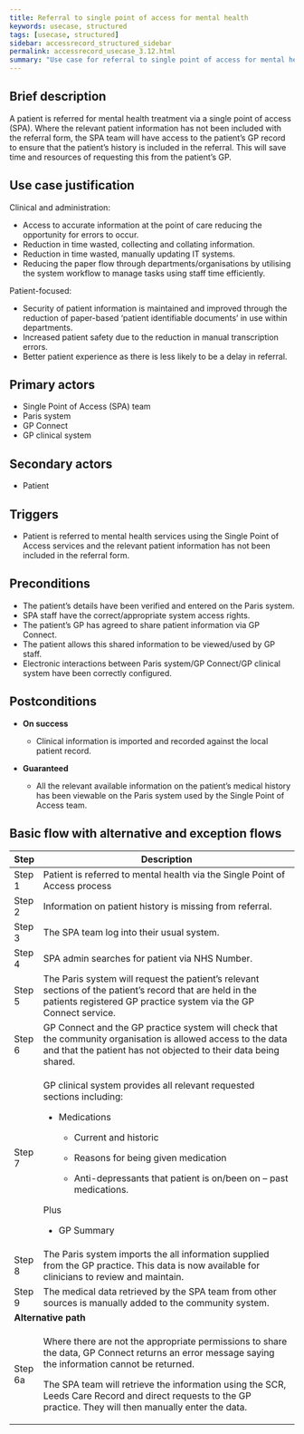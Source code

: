 ```yaml
---
title: Referral to single point of access for mental health
keywords: usecase, structured
tags: [usecase, structured] 
sidebar: accessrecord_structured_sidebar
permalink: accessrecord_usecase_3.12.html
summary: "Use case for referral to single point of access for mental health"
---
```


## Brief description
A patient is referred for mental health treatment via a single point of access (SPA). Where the relevant patient information has not been included with the referral form, the SPA team will have access to the patient’s GP record to ensure that the patient’s history is included in the referral. This will save time and resources of requesting this from the patient’s GP.

## Use case justification
Clinical and administration:
-   Access to accurate information at the point of care reducing the opportunity for errors to occur.
-   Reduction in time wasted, collecting and collating information.
-   Reduction in time wasted, manually updating IT systems.
-   Reducing the paper flow through departments/organisations by utilising the system workflow to manage tasks using staff time efficiently.

Patient-focused:
-   Security of patient information is maintained and improved through the reduction of paper-based ‘patient identifiable documents’ in use within departments.
-   Increased patient safety due to the reduction in manual transcription errors.
-   Better patient experience as there is less likely to be a delay in referral.

## Primary actors
-   Single Point of Access (SPA) team 
-   Paris system
-   GP Connect
-   GP clinical system

## Secondary actors
-   Patient

## Triggers
-   Patient is referred to mental health services using the Single Point of Access services and the relevant patient information has not been included in the referral form.

## Preconditions
-   The patient’s details have been verified and entered on the Paris system.
-   SPA staff have the correct/appropriate system access rights.
-   The patient’s GP has agreed to share patient information via GP Connect.
-   The patient allows this shared information to be viewed/used by GP staff.
-   Electronic interactions between Paris system/GP Connect/GP clinical system have been correctly configured.

## Postconditions
-   **On success**
    - Clinical information is imported and recorded against the local patient record.

-   **Guaranteed**
    - All the relevant available information on the patient’s medical history has been viewable on the Paris system used by the Single Point of Access team.

## Basic flow with alternative and exception flows

<table>
<thead>
<tr class="header">
<th style="width:10%">Step</th>
<th>Description</th>
</tr>
</thead>
<tbody>
<tr class="odd">
<td>Step 1</td>
<td>Patient is referred to mental health via the Single Point of Access process</td>
</tr>
<tr class="even">
<td>Step 2</td>
<td>Information on patient history is missing from referral.</td>
</tr>
<tr class="odd">
<td>Step 3</td>
<td>The SPA team log into their usual system.</td>
</tr>
<tr class="even">
<td>Step 4</td>
<td>SPA admin searches for patient via NHS Number.</td>
</tr>
<tr class="odd">
<td>Step 5</td>
<td>The Paris system will request the patient’s relevant sections of the patient’s record that are held in the patients registered GP practice system via the GP Connect service.</td>
</tr>
<tr class="even">
<td>Step 6</td>
<td>GP Connect and the GP practice system will check that the community organisation is allowed access to the data and that the patient has not objected to their data being shared.</td>
</tr>
<tr class="odd">
<td>Step 7</td>
<td><p>GP clinical system provides all relevant requested sections including:</p>
<ul>
<li><p>Medications</p>
<ul>
<li><p>Current and historic</p></li>
<li><p>Reasons for being given medication</p></li>
<li><p>Anti-depressants that patient is on/been on – past medications.</p></li>
</ul></li>
</ul>
<p>Plus</p>
<ul>
<li><p>GP Summary</p> </li>
</ul></td>
</tr>
<tr class="even">
<td>Step 8</td>
<td>The Paris system imports the all information supplied from the GP practice. This data is now available for clinicians to review and maintain.</td>
</tr>
<tr class="odd">
<td>Step 9</td>
<td>The medical data retrieved by the SPA team from other sources is manually added to the community system.</td>
</tr>
<tr class="even">
<td colspan="2"><strong>Alternative path</strong></td>
</tr>
<tr class="odd">
<td>Step 6a</td>
<td><p>Where there are not the appropriate permissions to share the data, GP Connect returns an error message saying the information cannot be returned.</p>
<p>The SPA team will retrieve the information using the SCR, Leeds Care Record and direct requests to the GP practice. They will then manually enter the data.</p></td>
</tr>
</tbody>
</table>
